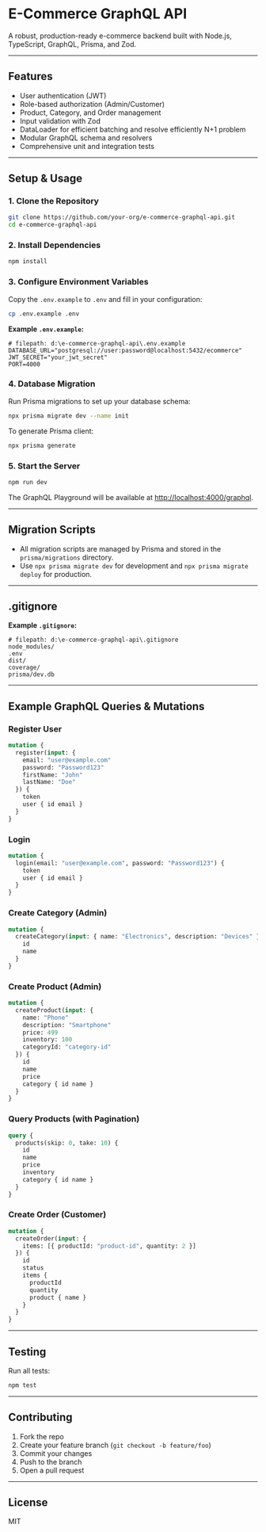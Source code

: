 # E-Commerce GraphQL API

A robust, production-ready e-commerce backend built with Node.js, TypeScript, GraphQL, Prisma, and Zod.

---

## Features

- User authentication (JWT)
- Role-based authorization (Admin/Customer)
- Product, Category, and Order management
- Input validation with Zod
- DataLoader for efficient batching and resolve efficiently N+1 problem
- Modular GraphQL schema and resolvers
- Comprehensive unit and integration tests

---

## Setup & Usage

### 1. Clone the Repository

```bash
git clone https://github.com/your-org/e-commerce-graphql-api.git
cd e-commerce-graphql-api
```

### 2. Install Dependencies

```bash
npm install
```

### 3. Configure Environment Variables

Copy the `.env.example` to `.env` and fill in your configuration:

```bash
cp .env.example .env
```

**Example `.env.example`:**
```
# filepath: d:\e-commerce-graphql-api\.env.example
DATABASE_URL="postgresql://user:password@localhost:5432/ecommerce"
JWT_SECRET="your_jwt_secret"
PORT=4000
```

### 4. Database Migration

Run Prisma migrations to set up your database schema:

```bash
npx prisma migrate dev --name init
```

To generate Prisma client:

```bash
npx prisma generate
```

### 5. Start the Server

```bash
npm run dev
```

The GraphQL Playground will be available at [http://localhost:4000/graphql](http://localhost:4000/graphql).

---

## Migration Scripts

- All migration scripts are managed by Prisma and stored in the `prisma/migrations` directory.
- Use `npx prisma migrate dev` for development and `npx prisma migrate deploy` for production.

---

## .gitignore

**Example `.gitignore`:**
```
# filepath: d:\e-commerce-graphql-api\.gitignore
node_modules/
.env
dist/
coverage/
prisma/dev.db
```

---

## Example GraphQL Queries & Mutations

### Register User

```graphql
mutation {
  register(input: {
    email: "user@example.com"
    password: "Password123"
    firstName: "John"
    lastName: "Doe"
  }) {
    token
    user { id email }
  }
}
```

### Login

```graphql
mutation {
  login(email: "user@example.com", password: "Password123") {
    token
    user { id email }
  }
}
```

### Create Category (Admin)

```graphql
mutation {
  createCategory(input: { name: "Electronics", description: "Devices" }) {
    id
    name
  }
}
```

### Create Product (Admin)

```graphql
mutation {
  createProduct(input: {
    name: "Phone"
    description: "Smartphone"
    price: 499
    inventory: 100
    categoryId: "category-id"
  }) {
    id
    name
    price
    category { id name }
  }
}
```

### Query Products (with Pagination)

```graphql
query {
  products(skip: 0, take: 10) {
    id
    name
    price
    inventory
    category { id name }
  }
}
```

### Create Order (Customer)

```graphql
mutation {
  createOrder(input: {
    items: [{ productId: "product-id", quantity: 2 }]
  }) {
    id
    status
    items {
      productId
      quantity
      product { name }
    }
  }
}
```

---

## Testing

Run all tests:

```bash
npm test
```

---

## Contributing

1. Fork the repo
2. Create your feature branch (`git checkout -b feature/foo`)
3. Commit your changes
4. Push to the branch
5. Open a pull request

---

## License

MIT